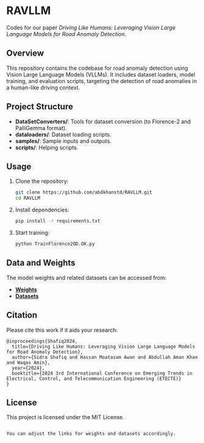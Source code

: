 # RAVLLM

Codes for our paper *Driving Like Humans: Leveraging Vision Large Language Models for Road Anomaly Detection*.

## Overview

This repository contains the codebase for road anomaly detection using Vision Large Language Models (VLLMs). It includes dataset loaders, model training, and evaluation scripts, targeting the detection of road anomalies in a human-like driving context.

## Project Structure

- **DataSetConverters/**: Tools for dataset conversion (to Florence-2 and PalliGemma format).
- **dataloaders/**: Dataset loading scripts.
- **samples/**: Sample inputs and outputs.
- **scripts/**: Helping scripts.

## Usage

1. Clone the repository:
   ```bash
   git clone https://github.com/abdkhanstd/RAVLLM.git
   cd RAVLLM
   ```

2. Install dependencies:
   ```bash
   pip install -r requirements.txt
   ```

3. Start training:
   ```bash
   python TrainFlorence2OD.OK.py
   ```

## Data and Weights

The model weights and related datasets can be accessed from:

- **[Weights](#)**
- **[Datasets](#)**

## Citation

Please cite this work if it aids your research:

```
@inproceedings{Shafiq2024,
  title={Driving Like Humans: Leveraging Vision Large Language Models for Road Anomaly Detection},
  author={Sidra Shafiq and Hassan Moatasam Awan and Abdullah Aman Khan and Waqas Amin},
  year={2024},
  booktitle={2024 3rd International Conference on Emerging Trends in Electrical, Control, and Telecommunication Engineering (ETECTE)}
}
```

## License

This project is licensed under the MIT License.
```

You can adjust the links for weights and datasets accordingly.
